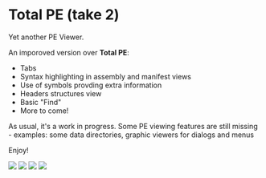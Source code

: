 # Total PE (take 2)

Yet another PE Viewer.

An imporoved version over **Total PE**:

* Tabs
* Syntax highlighting in assembly and manifest views
* Use of symbols provding extra information
* Headers structures view
* Basic "Find"
* More to come!

As usual, it's a work in progress. Some PE viewing features are still missing - examples: some data directories, graphic viewers for dialogs and menus

Enjoy!

![](https://github.com/zodiacon/TotalPE2/blob/master/totalpe2-1.png)
![](https://github.com/zodiacon/TotalPE2/blob/master/totalpe2-2.png)
![](https://github.com/zodiacon/TotalPE2/blob/master/totalpe2-3.png)
![](https://github.com/zodiacon/TotalPE2/blob/master/totalpe2-4.png)
